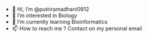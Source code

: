 - 👋 Hi, I’m @putriramadhani0912
- 👀 I’m interested in Biology
- 🌱 I’m currently learning Bioinformatics
- 📫 How to reach me ? Contact on my personal email

<!---
putriramadhani0912/putriramadhani0912 is a ✨ special ✨ repository because its `README.md` (this file) appears on your GitHub profile.
You can click the Preview link to take a look at your changes.
--->
